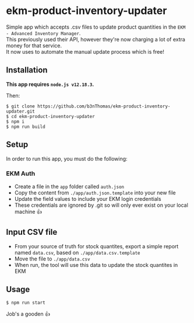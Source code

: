 # ekm-product-inventory-updater
Simple app which accepts .csv files to update product quantities in the `EKM - Advanced Inventory Manager`.  
This previously used their API, however they're now charging a lot of extra money for that service.  
It now uses <software> to automate the manual update process which is free!  

## Installation

**This app requires `node.js v12.18.3`.**  

Then:

    $ git clone https://github.com/b3nThomas/ekm-product-inventory-updater.git
    $ cd ekm-product-inventory-updater
    $ npm i
    $ npm run build

## Setup

In order to run this app, you must do the following:

### EKM Auth
  - Create a file in the `app` folder called `auth.json`
  - Copy the content from `./app/auth.json.template` into your new file
  - Update the field values to include your EKM login credentials
  - These credentials are ignored by .git so will only ever exist on your local machine 👍

## Input CSV file
  - From your source of truth for stock quantites, export a simple report named `data.csv`, based on `./app/data.csv.template`  
  - Move the file to `./app/data.csv`  
  - When run, the tool will use this data to update the stock quantites in EKM  

## Usage  

    $ npm run start

Job's a gooden 👍
